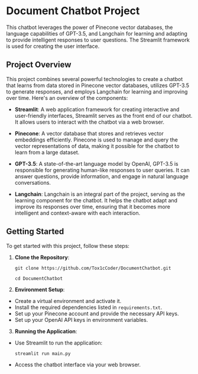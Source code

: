 # Document Chatbot Project

This chatbot leverages the power of Pinecone vector databases, the language capabilities of GPT-3.5, and Langchain for learning and adapting to provide intelligent responses to user questions. The Streamlit framework is used for creating the user interface.

## Project Overview

This project combines several powerful technologies to create a chatbot that learns from data stored in Pinecone vector databases, utilizes GPT-3.5 to generate responses, and employs Langchain for learning and improving over time. Here's an overview of the components:

- **Streamlit**: A web application framework for creating interactive and user-friendly interfaces, Streamlit serves as the front end of our chatbot. It allows users to interact with the chatbot via a web browser.

- **Pinecone**: A vector database that stores and retrieves vector embeddings efficiently. Pinecone is used to manage and query the vector representations of data, making it possible for the chatbot to learn from a large dataset.

- **GPT-3.5**: A state-of-the-art language model by OpenAI, GPT-3.5 is responsible for generating human-like responses to user queries. It can answer questions, provide information, and engage in natural language conversations.

- **Langchain**: Langchain is an integral part of the project, serving as the learning component for the chatbot. It helps the chatbot adapt and improve its responses over time, ensuring that it becomes more intelligent and context-aware with each interaction.

## Getting Started

To get started with this project, follow these steps:

1. **Clone the Repository**:

    ```
   git clone https://github.com/Tox1cCoder/DocumentChatbot.git
    ```

    ```cd DocumentChatbot```

3. **Environment Setup**:
- Create a virtual environment and activate it.
- Install the required dependencies listed in `requirements.txt`.
- Set up your Pinecone account and provide the necessary API keys.
- Set up your OpenAI API keys in environment variables.

3. **Running the Application**:
- Use Streamlit to run the application:
  ```
  streamlit run main.py
  ```
- Access the chatbot interface via your web browser.
